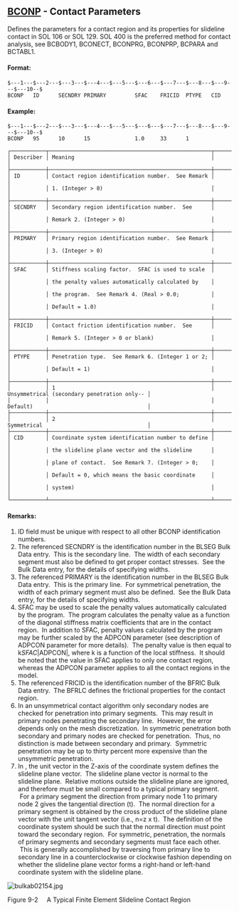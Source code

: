 ## [BCONP](https://nexus.hexagon.com/documentationcenter/bundle/MSC_Nastran_2022.4/page/Nastran_Combined_Book/qrg/bulkab/TOC.BCONP.xhtml) - Contact Parameters

Defines the parameters for a contact region and its properties for slideline contact in SOL 106 or SOL 129. SOL 400 is the preferred method for contact analysis, see BCBODY1, BCONECT, BCONPRG, BCONPRP, BCPARA and BCTABL1.

#### Format:

```nastran
$---1---$---2---$---3---$---4---$---5---$---6---$---7---$---8---$---9---$---10--$
BCONP   ID      SECNDRY PRIMARY         SFAC    FRICID  PTYPE   CID             
```

#### Example:

```nastran
$---1---$---2---$---3---$---4---$---5---$---6---$---7---$---8---$---9---$---10--$
BCONP   95      10      15              1.0     33      1                       
```

```text
┌───────────┬───────────────────────────────────────────────────┬─────────────────────────────────────────────┐
│ Describer │ Meaning                                           │                                             │
├───────────┼───────────────────────────────────────────────────┼─────────────────────────────────────────────┤
│ ID        │ Contact region identification number.  See Remark │                                             │
│           │ 1. (Integer > 0)                                  │                                             │
├───────────┼───────────────────────────────────────────────────┼─────────────────────────────────────────────┤
│ SECNDRY   │ Secondary region identification number.  See      │                                             │
│           │ Remark 2. (Integer > 0)                           │                                             │
├───────────┼───────────────────────────────────────────────────┼─────────────────────────────────────────────┤
│ PRIMARY   │ Primary region identification number.  See Remark │                                             │
│           │ 3. (Integer > 0)                                  │                                             │
├───────────┼───────────────────────────────────────────────────┼─────────────────────────────────────────────┤
│ SFAC      │ Stiffness scaling factor.  SFAC is used to scale  │                                             │
│           │ the penalty values automatically calculated by    │                                             │
│           │ the program.  See Remark 4. (Real > 0.0;          │                                             │
│           │ Default = 1.0)                                    │                                             │
├───────────┼───────────────────────────────────────────────────┼─────────────────────────────────────────────┤
│ FRICID    │ Contact friction identification number.  See      │                                             │
│           │ Remark 5. (Integer > 0 or blank)                  │                                             │
├───────────┼───────────────────────────────────────────────────┼─────────────────────────────────────────────┤
│ PTYPE     │ Penetration type.  See Remark 6. (Integer 1 or 2; │                                             │
│           │ Default = 1)                                      │                                             │
├───────────┼───────────────────────────────────────────────────┼─────────────────────────────────────────────┤
│           │ 1                                                 │ Unsymmetrical (secondary penetration only-- │
│           │                                                   │ Default)                                    │
├───────────┼───────────────────────────────────────────────────┼─────────────────────────────────────────────┤
│           │ 2                                                 │ Symmetrical                                 │
├───────────┼───────────────────────────────────────────────────┼─────────────────────────────────────────────┤
│ CID       │ Coordinate system identification number to define │                                             │
│           │ the slideline plane vector and the slideline      │                                             │
│           │ plane of contact.  See Remark 7. (Integer > 0;    │                                             │
│           │ Default = 0, which means the basic coordinate     │                                             │
│           │ system)                                           │                                             │
└───────────┴───────────────────────────────────────────────────┴─────────────────────────────────────────────┘
```

#### Remarks:

1. ID field must be unique with respect to all other BCONP identification numbers.
2. The referenced SECNDRY is the identification number in the BLSEG Bulk Data entry.  This is the secondary line.  The width of each secondary segment must also be defined to get proper contact stresses.  See the Bulk Data entry,   for the details of specifying widths.
3. The referenced PRIMARY is the identification number in the BLSEG Bulk Data entry.  This is the primary line.  For symmetrical penetration, the width of each primary segment must also be defined.  See the Bulk Data entry,   for the details of specifying widths.
4. SFAC may be used to scale the penalty values automatically calculated by the program.  The program calculates the penalty value as a function of the diagonal stiffness matrix coefficients that are in the contact region.  In addition to SFAC, penalty values calculated by the program may be further scaled by the ADPCON parameter (see description of ADPCON parameter for more details).  The penalty value is then equal to k*SFAC*|ADPCON|, where k is a function of the local stiffness.  It should be noted that the value in SFAC applies to only one contact region, whereas the ADPCON parameter applies to all the contact regions in the model.
5. The referenced FRICID is the identification number of the BFRIC Bulk Data entry.  The BFRLC defines the frictional properties for the contact region.
6. In an unsymmetrical contact algorithm only secondary nodes are checked for penetration into primary segments.  This may result in primary nodes penetrating the secondary line.  However, the error depends only on the mesh discretization.  In symmetric penetration both secondary and primary nodes are checked for penetration.  Thus, no distinction is made between secondary and primary.  Symmetric penetration may be up to thirty percent more expensive than the unsymmetric penetration.
7. In  , the unit vector in the Z-axis of the coordinate system defines the slideline plane vector.  The slideline plane vector is normal to the slideline plane.  Relative motions outside the slideline plane are ignored, and therefore must be small compared to a typical primary segment.  For a primary segment the direction from primary node 1 to primary node 2 gives the tangential direction (t).  The normal direction for a primary segment is obtained by the cross product of the slideline plane vector with the unit tangent vector (i.e., n=z x t).  The definition of the coordinate system should be such that the normal direction must point toward the secondary region.  For symmetric, penetration, the normals of primary segments and secondary segments must face each other.  This is generally accomplished by traversing from primary line to secondary line in a counterclockwise or clockwise fashion depending on whether the slideline plane vector forms a right-hand or left-hand coordinate system with the slideline plane.

![bulkab02154.jpg](https://help-be.hexagonmi.com/bundle/MSC_Nastran_2022.4/page/Nastran_Combined_Book/qrg/bulkab/../../../assets/bulkab02154.jpg?_LANG=enus)

Figure 9-2      A Typical Finite Element Slideline Contact Region
